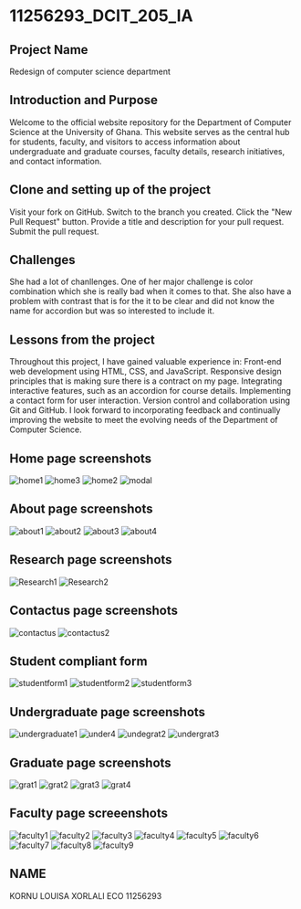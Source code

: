 # 11256293_DCIT_205_IA 

## Project Name

Redesign of computer science department

## Introduction and Purpose

Welcome to the official website repository for the Department of Computer Science at the University of Ghana. This website serves as the central hub for students, faculty, and visitors to access information about undergraduate and graduate courses, faculty details, research initiatives, and contact information.

## Clone and setting up of the project

Visit your fork on GitHub.
Switch to the branch you created.
Click the "New Pull Request" button.
Provide a title and description for your pull request.
Submit the pull request.

## Challenges

She had a lot of chanllenges. One of her major challenge is color combination which she is really bad when it comes to that. She also have a problem with contrast that is for the it to be clear and did not know the name for accordion but was so interested to include it.


## Lessons from the project

Throughout this project, I have gained valuable experience in:
Front-end web development using HTML, CSS, and JavaScript.
Responsive design principles that is making sure there is a contract on my page.
Integrating interactive features, such as an accordion for course details.
Implementing a contact form for user interaction.
Version control and collaboration using Git and GitHub.
I look forward to incorporating feedback and continually improving the website to meet the evolving needs of the Department of Computer Science.

## Home page screenshots

![home1](https://github.com/LouisaEco/DCIT_205_IA/assets/147488916/97c38bb6-35ef-4e0f-b848-4d3975ea3fe3)
![home3](https://github.com/LouisaEco/DCIT_205_IA/assets/147488916/729fd164-5e31-41bf-9d9f-f70a125d9da4)
![home2](https://github.com/LouisaEco/DCIT_205_IA/assets/147488916/f0b20256-b0f0-4c3b-95d6-56827f40df94)
![modal](https://github.com/LouisaEco/DCIT_205_IA/assets/147488916/e0d8afc6-dc37-423d-88ec-2093a5229826)

## About page screenshots

![about1](https://github.com/LouisaEco/DCIT_205_IA/assets/147488916/dac0ff85-c5eb-42ab-833d-12897046bce2)
![about2](https://github.com/LouisaEco/DCIT_205_IA/assets/147488916/49ce86e6-c039-4059-b223-171ebd4018a3)
![about3](https://github.com/LouisaEco/DCIT_205_IA/assets/147488916/257058b2-dfc0-4137-9334-6a5a8a8c379a)
![about4](https://github.com/LouisaEco/DCIT_205_IA/assets/147488916/fb3a87fc-30de-4952-9973-bfbe41e79ba6)

## Research page screenshots

![Research1](https://github.com/LouisaEco/DCIT_205_IA/assets/147488916/25855bab-3981-451b-ae99-11af5fe266a6)
![Research2](https://github.com/LouisaEco/DCIT_205_IA/assets/147488916/62f6c60c-a532-4927-9e55-978d148fa9ec)

## Contactus page screenshots

![contactus](https://github.com/LouisaEco/DCIT_205_IA/assets/147488916/a4d49c9d-856b-46b0-a2ef-fb70855696d1)
![contactus2](https://github.com/LouisaEco/DCIT_205_IA/assets/147488916/0902ce1e-15ad-4ec8-bab5-42f84a4f76eb)

## Student compliant form 

![studentform1](https://github.com/LouisaEco/DCIT_205_IA/assets/147488916/564eab39-f540-4c4c-bbf9-4455d4fc5f20)
![studentform2](https://github.com/LouisaEco/DCIT_205_IA/assets/147488916/9a5fc304-a5ce-4e1a-90fb-c2765c526845)
![studentform3](https://github.com/LouisaEco/DCIT_205_IA/assets/147488916/178d5946-f4c3-4bbd-b413-44ac3049ad5e)

## Undergraduate page screenshots

![undergraduate1](https://github.com/LouisaEco/DCIT_205_IA/assets/147488916/b37e6c1a-82ff-46ab-9af3-7837c78a14d6)
![under4](https://github.com/LouisaEco/DCIT_205_IA/assets/147488916/bc34fb6a-7ce7-4ee8-9acc-850d07115ef9)
![undegrat2](https://github.com/LouisaEco/DCIT_205_IA/assets/147488916/30450515-4238-4aa8-8749-ed0d513a6bfe)
![undergrat3](https://github.com/LouisaEco/DCIT_205_IA/assets/147488916/aa1f0574-3148-45f3-813c-3ff460c4054c)









## Graduate page screenshots

![grat1](https://github.com/LouisaEco/DCIT_205_IA/assets/147488916/a9a7a88c-b9b5-4bcf-a8cd-cb9507357a04)
![grat2](https://github.com/LouisaEco/DCIT_205_IA/assets/147488916/54bc0fde-3ccb-4be3-a200-ac99591f3f66)
![grat3](https://github.com/LouisaEco/DCIT_205_IA/assets/147488916/006ea79f-9f30-4579-a67f-6bdec82456a9)
![grat4](https://github.com/LouisaEco/DCIT_205_IA/assets/147488916/0094b95e-9e0b-42fa-a2af-e07c4755538d)

## Faculty page screeenshots

![faculty1](https://github.com/LouisaEco/DCIT_205_IA/assets/147488916/47860be6-86ef-4ad0-b8c0-5ea06129a2dc)
![faculty2](https://github.com/LouisaEco/DCIT_205_IA/assets/147488916/1e8f3c9f-83d5-4388-87b8-0604be3c12a7)
![faculty3](https://github.com/LouisaEco/DCIT_205_IA/assets/147488916/45beb89f-264a-45b9-9441-644bc5ac5c68)
![faculty4](https://github.com/LouisaEco/DCIT_205_IA/assets/147488916/c4779c5b-58ba-4c3b-9c1e-79d9c5fe4553)
![faculty5](https://github.com/LouisaEco/DCIT_205_IA/assets/147488916/8e3aacbb-b06b-45f0-90bc-e8555b16628a)
![faculty6](https://github.com/LouisaEco/DCIT_205_IA/assets/147488916/2edd1803-4478-4195-a408-40cf1f903e9e)
![faculty7](https://github.com/LouisaEco/DCIT_205_IA/assets/147488916/c42f6b40-b7b4-4c0a-8374-49a77d71f693)
![faculty8](https://github.com/LouisaEco/DCIT_205_IA/assets/147488916/c50d113b-29a6-47cc-ad51-341e01296798)
![faculty9](https://github.com/LouisaEco/DCIT_205_IA/assets/147488916/5e5e2b1e-1375-44cb-b7d9-9bcf79779a30)


## NAME

KORNU LOUISA XORLALI ECO 11256293
